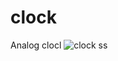 # clock
 Analog clocl
![clock ss](https://github.com/Sejalvala0126/clock/assets/142477514/2e926451-7443-49df-ade0-c200bf859c7c)
